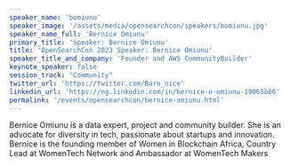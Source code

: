 ```yaml
---
speaker_name: 'bomiunu'
speaker_image: '/assets/media/opensearchcon/speakers/bomiunu.jpg'
speaker_name_full: 'Bernice Omiunu'
primary_title: 'Speaker: Bernice Omiunu'
title: 'OpenSearchCon 2023 Speaker: Bernice Omiunu'
speaker_title_and_company: 'Founder and AWS CommunityBuilder'
keynote_speaker: false
session_track: "Community"
twitter_url: 'https://twitter.com/Bare_nice'
linkedin_url: 'https://ng.linkedin.com/in/bernice-e-omiunu-19065b86'
permalink: '/events/opensearchcon/bernice-omiunu.html'
---
```


Bernice Omiunu is a data expert, project and community builder. She is an advocate for diversity in tech, passionate about startups and innovation. Bernice is the founding member of Women in Blockchain Africa, Country Lead at WomenTech Network and Ambassador at WomenTech Makers

